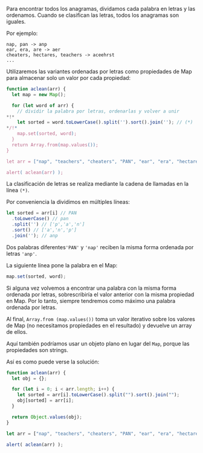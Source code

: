 
Para encontrar todos los anagramas, dividamos cada palabra en letras y las ordenamos. Cuando se clasifican las letras, todos los anagramas son iguales.

Por ejemplo:

```
nap, pan -> anp
ear, era, are -> aer
cheaters, hectares, teachers -> aceehrst
...
```

Utilizaremos las variantes ordenadas por letras como propiedades de Map para almacenar solo un valor por cada propiedad:

```js run
function aclean(arr) {
  let map = new Map();

  for (let word of arr) {
    // dividir la palabra por letras, ordenarlas y volver a unir
*!*
    let sorted = word.toLowerCase().split('').sort().join(''); // (*)
*/!*
    map.set(sorted, word);
  }
  return Array.from(map.values());
}

let arr = ["nap", "teachers", "cheaters", "PAN", "ear", "era", "hectares"];

alert( aclean(arr) );
```
La clasificación de letras se realiza mediante la cadena de llamadas en la línea `(*)`.

Por conveniencia la dividimos en múltiples líneas:

```js
let sorted = arr[i] // PAN
  .toLowerCase() // pan
  .split('') // ['p','a','n']
  .sort() // ['a','n','p']
  .join(''); // anp
```
Dos palabras diferentes`'PAN'` y `'nap'` reciben la misma forma ordenada por letras `'anp'`.

La siguiente línea pone la palabra en el Map:


```js
map.set(sorted, word);
```

Si alguna vez volvemos a encontrar una palabra con la misma forma ordenada por letras, sobrescribiría el valor anterior con la misma propiedad en Map. Por lo tanto, siempre tendremos como máximo una palabra ordenada por letras.

Al final, `Array.from (map.values())` toma un valor iterativo sobre los valores de Map (no necesitamos propiedades en el resultado) y devuelve un array de ellos.

Aquí también podríamos usar un objeto plano en lugar del `Map`, porque las propiedades son strings.

Así es como puede verse la solución:


```js run demo
function aclean(arr) {
  let obj = {};

  for (let i = 0; i < arr.length; i++) {
    let sorted = arr[i].toLowerCase().split("").sort().join("");
    obj[sorted] = arr[i];
  }

  return Object.values(obj);
}

let arr = ["nap", "teachers", "cheaters", "PAN", "ear", "era", "hectares"];

alert( aclean(arr) );
```
